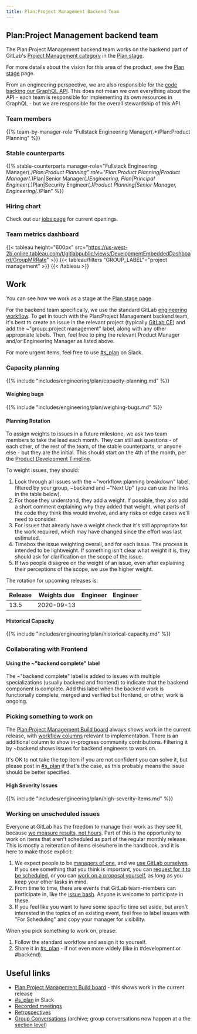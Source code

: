 ```yaml
---
title: Plan:Project Management Backend Team
---
```


## Plan:Project Management backend team

The Plan:Project Management backend team works on the backend part of
GitLab's [Project Management category] in the [Plan stage].

For more details about the vision for this area of the product, see the
[Plan stage] page.

From an engineering perspective, we are also responsible for the [code
backing our GraphQL API][graphql]. This does not mean we own everything
about the API - each team is responsible for implementing its own
resources in GraphQL - but we are responsible for the overall
stewardship of this API.

[Project Management category]: /handbook/product/categories/#project-management-group
[Plan stage]: /direction/plan/
[graphql]: https://gitlab.com/groups/gitlab-org/-/epics/711

### Team members

{{% team-by-manager-role "Fullstack Engineering Manager(.*)Plan:Product Planning" %}}

### Stable counterparts

{{% stable-counterparts manager-role="Fullstack Engineering Manager(.*)Plan:Product Planning" role="Plan:Product Planning|Product Manager(.*)Plan|Senior Manager(.*)Engineering, Plan|Principal Engineer(.*)Plan|Security Engineer(.*)Product Planning|Senior Manager, Engineering(.*)Plan" %}}

### Hiring chart

Check out our [jobs page](https://about.gitlab.com/jobs/) for current openings.

### Team metrics dashboard

{{< tableau height="600px" src="https://us-west-2b.online.tableau.com/t/gitlabpublic/views/DevelopmentEmbeddedDashboard/GroupMRRate" >}}
  {{< tableau/filters "GROUP_LABEL"="project management" >}}
{{< /tableau >}}

## Work

You can see how we work as a stage at the [Plan stage page].

For the backend team specifically, we use the standard GitLab
[engineering workflow]. To get in touch with the Plan:Project Management
backend team, it's best to create an issue in the relevant project
(typically [GitLab CE]) and add the ~"group::project management" label, along
with any other appropriate labels. Then, feel free to ping the relevant
Product Manager and/or Engineering Manager as listed above.

For more urgent items, feel free to use [#s_plan] on Slack.

[Plan stage page]: /handbook/product/categories/#plan-stage
[engineering workflow]: /handbook/engineering/workflow/
[GitLab CE]: https://gitlab.com/gitlab-org/gitlab-ce

### Capacity planning

{{% include "includes/engineering/plan/capacity-planning.md" %}}

#### Weighing bugs

{{% include "includes/engineering/plan/weighing-bugs.md" %}}

#### Planning Rotation

To assign weights to issues in a future milestone, we ask two team members to
take the lead each month. They can still ask questions - of each other, of the
rest of the team, of the stable counterparts, or anyone else - but they are the
initial. This should start on the 4th of the month, per the [Product Development Timeline].

To weight issues, they should:

1. Look through all issues with the ~"workflow::planning breakdown"
   label, filtered by your group, ~backend and ~"Next Up" (you can use the links in the table below).
1. For those they understand, they add a weight. If possible, they also add a
   short comment explaining why they added that weight, what parts of the code
   they think this would involve, and any risks or edge cases we'll need to
   consider.
1. For issues that already have a weight check that it's still appropriate for the work
   required, which may have changed since the effort was last estimated.
1. Timebox the issue weighting overall, and for each issue. The process is
   intended to be lightweight. If something isn't clear what weight it is, they
   should ask for clarification on the scope of the issue.
1. If two people disagree on the weight of an issue, even after explaining their
   perceptions of the scope, we use the higher weight.

[Product Development Timeline]: https://about.gitlab.com/handbook/engineering/workflow/#product-development-timeline

The rotation for upcoming releases is:

| Release | Weights due | Engineer       | Engineer          |
| ---     | ---         | ---            | ---               |
| 13.5    | 2020-09-13  |                |                   |

#### Historical Capacity

{{% include "includes/engineering/plan/historical-capacity.md" %}}

### Collaborating with Frontend

#### Using the ~"backend complete" label

The ~"backend complete" label is added to issues with multiple specializations (usually backend and
frontend) to indicate that the backend component is complete. Add this label when the backend work is
functionally complete, merged and verified but frontend, or other, work is ongoing.

### Picking something to work on

The [Plan:Project Management Build board] always shows work in the current
release, with [workflow columns] relevant to implementation. There is an
additional column to show in-progress community contributions. Filtering it by
~backend shows issues for backend engineers to work on.

It's OK to not take the top item if you are not confident you can solve
it, but please post in [#s_plan] if that's the case, as this probably
means the issue should be better specified.

[workflow columns]: /handbook/product-development-flow/

#### High Severity Issues

{{% include "includes/engineering/plan/high-severity-items.md" %}}

### Working on unscheduled issues

Everyone at GitLab has the freedom to manage their work as they see fit,
because [we measure results, not hours][results]. Part of this is the
opportunity to work on items that aren't scheduled as part of the
regular monthly release. This is mostly a reiteration of items elsewhere
in the handbook, and it is here to make those explicit:

1. We expect people to be [managers of one][efficiency], and we [use
   GitLab ourselves][collaboration]. If you see something that you think
   is important, you can [request for it to be scheduled], or you can
   [work on a proposal yourself][iteration], as long as you keep your
   other tasks in mind.
1. From time to time, there are events that GitLab team-members can participate
   in, like the [issue bash]. Anyone is welcome
   to participate in these.
1. If you feel like you want to have some specific time set aside, but
   aren't interested in the topics of an existing event, feel free to
   label issues with "For Scheduling" and copy your manager for visibility.

When you pick something to work on, please:

1. Follow the standard workflow and assign it to yourself.
1. Share it in [#s_plan] - if not even more widely (like in #development
   or #backend).

[collaboration]: /handbook/values/#collaboration
[results]: /handbook/values/#results
[efficiency]: /handbook/values/#efficiency
[iteration]: /handbook/values/#iteration

[request for it to be scheduled]: /handbook/engineering/workflow/#requesting-something-to-be-scheduled
[issue bash]: /community/issue-bash/

## Useful links

- [Plan:Project Management Build board] - this shows work in the current release
- [#s_plan] in Slack
- [Recorded meetings][youtube]
- [Retrospectives][retros]
- [Group Conversations] (archive; group conversations now happen at a the
  [section level])

[Plan:Project Management Build board]: https://gitlab.com/groups/gitlab-org/-/boards/1285239?label_name[]=backend
[#s_plan]: https://gitlab.slack.com/archives/s_plan
[youtube]: https://www.youtube.com/playlist?list=PL05JrBw4t0KoceqcTneOVmAzhEp6NinY0
[retros]: https://gitlab.com/gl-retrospectives/plan/issues?scope=all&utf8=%E2%9C%93&state=all&label_name[]=retrospective
[Group Conversations]: http://gitlab-org.gitlab.io/group-conversations/plan/
[section level]: /company/team/structure/#organizational-structure
